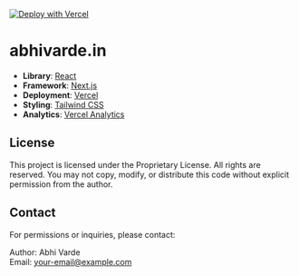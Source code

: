 [![Deploy with Vercel](https://vercel.com/button)](https://vercel.com/new/clone?repository-url=https://github.com/AbhiVarde/abhivarde.in)

# abhivarde.in

- **Library**: [React](https://react.dev/)
- **Framework**: [Next.js](https://nextjs.org/)
- **Deployment**: [Vercel](https://vercel.com)
- **Styling**: [Tailwind CSS](https://tailwindcss.com)
- **Analytics**: [Vercel Analytics](https://vercel.com/analytics)

## License

This project is licensed under the Proprietary License. All rights are reserved. You may not copy, modify, or distribute this code without explicit permission from the author.

## Contact

For permissions or inquiries, please contact:

Author: Abhi Varde  
Email: your-email@example.com
